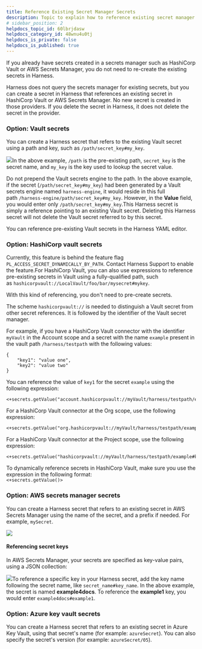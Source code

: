 ```yaml
---
title: Reference Existing Secret Manager Secrets
description: Topic to explain how to reference existing secret manager secrets.
# sidebar_position: 2
helpdocs_topic_id: 60lbrjdasw
helpdocs_category_id: 48wnu4u0tj
helpdocs_is_private: false
helpdocs_is_published: true
---
```


If you already have secrets created in a secrets manager such as HashiCorp Vault or AWS Secrets Manager, you do not need to re-create the existing secrets in Harness.

Harness does not query the secrets manager for existing secrets, but you can create a secret in Harness that references an existing secret in HashiCorp Vault or AWS Secrets Manager. No new secret is created in those providers. If you delete the secret in Harness, it does not delete the secret in the provider.

### Option: Vault secrets

You can create a Harness secret that refers to the existing Vault secret using a path and key, such as `/path/secret_key#my_key`.

![](https://files.helpdocs.io/kw8ldg1itf/articles/60lbrjdasw/1665062849418/screenshot-2022-10-06-at-6-54-09-pm.png)In the above example, `/path` is the pre-existing path, `secret_key` is the secret name, and `my_key` is the key used to lookup the secret value.

Do not prepend the Vault secrets engine to the path. In the above example, if the secret (`/path/secret_key#my_key`) had been generated by a Vault secrets engine named `harness-engine`, it would reside in this full path `/harness-engine/path/secret_key#my_key`. However, in the **Value** field, you would enter only `/path/secret_key#my_key`.This Harness secret is simply a reference pointing to an existing Vault secret. Deleting this Harness secret will not delete the Vault secret referred to by this secret.

You can reference pre-existing Vault secrets in the Harness YAML editor.

### Option: HashiCorp vault secrets

Currently, this feature is behind the feature flag `PL_ACCESS_SECRET_DYNAMICALLY_BY_PATH`. Contact Harness Support to enable the feature.​​For HashiCorp Vault, you can also use expressions to reference pre-existing secrets in Vault using a fully-qualified path, such as `hashicorpvault://LocalVault/foo/bar/mysecret#mykey`. 

With this kind of referencing, you don't need to pre-create secrets.

The scheme `hashicorpvault://` is needed to distinguish a Vault secret from other secret references. It is followed by the identifier of the Vault secret manager.

For example, if you have a HashiCorp Vault connector with the identifier `myVault` in the Account scope and a secret with the name `example` present in the vault path `/harness/testpath` with the following values:


```
​{  
    "key1": "value one",  
    "key2": "value two"  
}
```
You can reference the value of `key1` for the secret `example` using the following expression:


```
<+secrets.getValue("account.hashicorpvault://myVault/harness/testpath/example#key1")>
```
For a HashiCorp Vault connector at the Org scope, use the following expression:


```
<+secrets.getValue("org.hashicorpvault://myVault/harness/testpath/example#key1")>​
```
For a HashiCorp Vault connector at the Project scope, use the following expression:


```
<+secrets.getValue("hashicorpvault://myVault/harness/testpath/example#key1")>
```
To dynamically reference secrets in HashiCorp Vault, make sure you use the expression in the following format:  
`<+secrets.getValue()>`

### Option: AWS secrets manager secrets

You can create a Harness secret that refers to an existing secret in AWS Secrets Manager using the name of the secret, and a prefix if needed. For example, `mySecret`.

![](https://files.helpdocs.io/kw8ldg1itf/articles/60lbrjdasw/1665120190111/screenshot-2022-10-07-at-10-52-57-am.png)

#### Referencing secret keys

In AWS Secrets Manager, your secrets are specified as key-value pairs, using a JSON collection:

![](https://files.helpdocs.io/kw8ldg1itf/articles/60lbrjdasw/1665120307666/awssecrets.png)To reference a specific key in your Harness secret, add the key name following the secret name, like `secret_name#key_name`. In the above example, the secret is named **example4docs**. To reference the **example1** key, you would enter `example4docs#example1`.

### Option: Azure key vault secrets

You can create a Harness secret that refers to an existing secret in Azure Key Vault, using that secret's name (for example: `azureSecret`). You can also specify the secret's version (for example: `azureSecret/05`).

